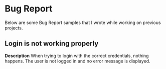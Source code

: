 # Bug Report

Below are some Bug Report samples that I wrote while working on previous projects.

## Login is not working properly

**Description**
When trying to login with the correct credentials, nothing happens. The user is not logged in and no error message is displayed.
